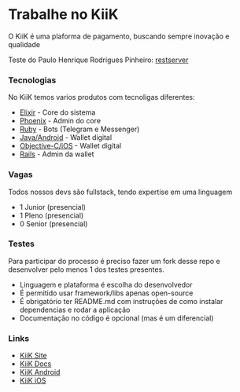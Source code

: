 # Trabalhe no KiiK
O KiiK é uma plaforma de pagamento, buscando sempre inovação e qualidade

Teste do Paulo Henrique Rodrigues Pinheiro: [restserver](backend/restserver)

### Tecnologias
No KiiK temos varios produtos com tecnoligas diferentes:

* [Elixir](https://elixir.org) - Core do sistema
* [Phoenix](https://phoenixframework.org) - Admin do core
* [Ruby](https://ruby-lang.org) - Bots (Telegram e Messenger)
* [Java/Android](https://developer.android.com) - Wallet digital
* [Objective-C/iOS](https://developer.apple.com) - Wallet digital
* [Rails](http://rubyonrails.org/) - Admin da wallet

### Vagas
Todos nossos devs são fullstack, tendo expertise em uma linguagem
* 1 Junior (presencial)
* 1 Pleno (presencial)
* 0 Senior (presencial)

### Testes
Para participar do processo é preciso fazer um fork desse repo e desenvolver pelo menos 1 dos testes presentes.
* Linguagem e plataforma é escolha do desenvolvedor
* É permitido usar framework/libs apenas open-source
* É obrigatório ter README.md com instruções de como instalar dependencias e rodar a aplicação
* Documentação no código é opcional (mas é um diferencial)

### Links
* [KiiK Site](https://www.kiik.com/)
* [KiiK Docs](http://docs.kiik.com/)
* [KiiK Android](https://play.google.com/store/apps/details?id=br.com.kiik_pay)
* [KiiK iOS](https://itunes.apple.com/br/app/kiik/id687508608?mt=8)
